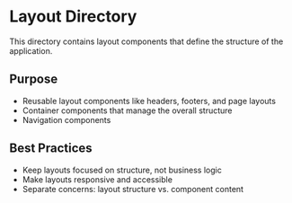 # Layout Directory

This directory contains layout components that define the structure of the application.

## Purpose
- Reusable layout components like headers, footers, and page layouts
- Container components that manage the overall structure
- Navigation components

## Best Practices
- Keep layouts focused on structure, not business logic
- Make layouts responsive and accessible
- Separate concerns: layout structure vs. component content 